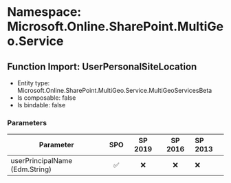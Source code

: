 # Namespace: Microsoft.Online.SharePoint.MultiGeo.Service

## Function Import: UserPersonalSiteLocation

- Entity type: Microsoft.Online.SharePoint.MultiGeo.Service.MultiGeoServicesBeta
- Is composable: false
- Is bindable: false

### Parameters

Parameter | SPO | SP 2019 | SP 2016 | SP 2013
----------|:---:|:-------:|:-------:|:-------
userPrincipalName (Edm.String) | ✅ | ❌ | ❌ | ❌
